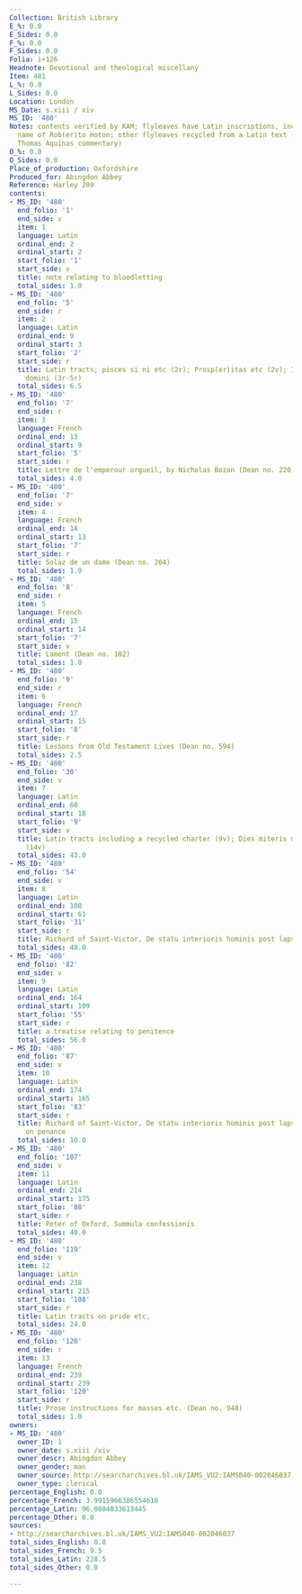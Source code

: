 ```yaml
---
Collection: British Library
E_%: 0.0
E_Sides: 0.0
F_%: 0.0
F_Sides: 0.0
Folia: i+126
Headnote: Devotional and theological miscellany
Item: 481
L_%: 0.0
L_Sides: 0.0
Location: London
MS_Date: s.xiii / xiv
MS_ID: '480'
Notes: contents verified by KAM; flyleaves have Latin inscriptions, including the
  name of Rob(er)to Hoton; other flyleaves recycled from a Latin text (apparently
  Thomas Aquinas commentary)
O_%: 0.0
O_Sides: 0.0
Place_of_production: Oxfordshire
Produced_for: Abingdon Abbey
Reference: Harley 209
contents:
- MS_ID: '480'
  end_folio: '1'
  end_side: v
  item: 1
  language: Latin
  ordinal_end: 2
  ordinal_start: 2
  start_folio: '1'
  start_side: v
  title: note relating to bloodletting
  total_sides: 1.0
- MS_ID: '480'
  end_folio: '5'
  end_side: r
  item: 2
  language: Latin
  ordinal_end: 9
  ordinal_start: 3
  start_folio: '2'
  start_side: r
  title: Latin tracts; pisces si ni etc (2r); Prosp(er)itas etc (2v); In die circumcisionis
    domini (3r-5r)
  total_sides: 6.5
- MS_ID: '480'
  end_folio: '7'
  end_side: r
  item: 3
  language: French
  ordinal_end: 13
  ordinal_start: 9
  start_folio: '5'
  start_side: r
  title: Lettre de l'emperour orgueil, by Nicholas Bozon (Dean no. 220)
  total_sides: 4.0
- MS_ID: '480'
  end_folio: '7'
  end_side: v
  item: 4
  language: French
  ordinal_end: 14
  ordinal_start: 13
  start_folio: '7'
  start_side: r
  title: Solaz de un dame (Dean no. 204)
  total_sides: 1.0
- MS_ID: '480'
  end_folio: '8'
  end_side: r
  item: 5
  language: French
  ordinal_end: 15
  ordinal_start: 14
  start_folio: '7'
  start_side: v
  title: Lament (Dean no. 102)
  total_sides: 1.0
- MS_ID: '480'
  end_folio: '9'
  end_side: r
  item: 6
  language: French
  ordinal_end: 17
  ordinal_start: 15
  start_folio: '8'
  start_side: r
  title: Lessons from Old Testament Lives (Dean no. 594)
  total_sides: 2.5
- MS_ID: '480'
  end_folio: '30'
  end_side: v
  item: 7
  language: Latin
  ordinal_end: 60
  ordinal_start: 18
  start_folio: '9'
  start_side: v
  title: Latin tracts including a recycled charter (9v); Dies miteris medis accipitur
    (14v)
  total_sides: 43.0
- MS_ID: '480'
  end_folio: '54'
  end_side: v
  item: 8
  language: Latin
  ordinal_end: 108
  ordinal_start: 61
  start_folio: '31'
  start_side: r
  title: Richard of Saint-Victor, De statu interioris hominis post lapsum
  total_sides: 48.0
- MS_ID: '480'
  end_folio: '82'
  end_side: v
  item: 9
  language: Latin
  ordinal_end: 164
  ordinal_start: 109
  start_folio: '55'
  start_side: r
  title: a treatise relating to penitence
  total_sides: 56.0
- MS_ID: '480'
  end_folio: '87'
  end_side: v
  item: 10
  language: Latin
  ordinal_end: 174
  ordinal_start: 165
  start_folio: '83'
  start_side: r
  title: Richard of Saint-Victor, De statu interioris hominis post lapsum and tracts
    on penance
  total_sides: 10.0
- MS_ID: '480'
  end_folio: '107'
  end_side: v
  item: 11
  language: Latin
  ordinal_end: 214
  ordinal_start: 175
  start_folio: '88'
  start_side: r
  title: Peter of Oxford, Summula confessionis
  total_sides: 40.0
- MS_ID: '480'
  end_folio: '119'
  end_side: v
  item: 12
  language: Latin
  ordinal_end: 238
  ordinal_start: 215
  start_folio: '108'
  start_side: r
  title: Latin tracts on pride etc,
  total_sides: 24.0
- MS_ID: '480'
  end_folio: '120'
  end_side: r
  item: 13
  language: French
  ordinal_end: 239
  ordinal_start: 239
  start_folio: '120'
  start_side: r
  title: Prose instructions for masses etc. (Dean no. 948)
  total_sides: 1.0
owners:
- MS_ID: '480'
  owner_ID: 1
  owner_date: s.xiii /xiv
  owner_descr: Abingdon Abbey
  owner_gender: man
  owner_source: http://searcharchives.bl.uk/IAMS_VU2:IAMS040-002046037
  owner_type: clerical
percentage_English: 0.0
percentage_French: 3.9915966386554618
percentage_Latin: 96.0084033613445
percentage_Other: 0.0
sources:
- http://searcharchives.bl.uk/IAMS_VU2:IAMS040-002046037
total_sides_English: 0.0
total_sides_French: 9.5
total_sides_Latin: 228.5
total_sides_Other: 0.0

---
```

